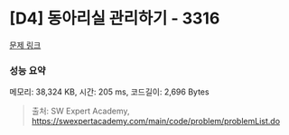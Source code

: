 # [D4] 동아리실 관리하기 - 3316 

[문제 링크](https://swexpertacademy.com/main/code/problem/problemDetail.do?contestProbId=AWBnFuhqxE8DFAWr) 

### 성능 요약

메모리: 38,324 KB, 시간: 205 ms, 코드길이: 2,696 Bytes



> 출처: SW Expert Academy, https://swexpertacademy.com/main/code/problem/problemList.do